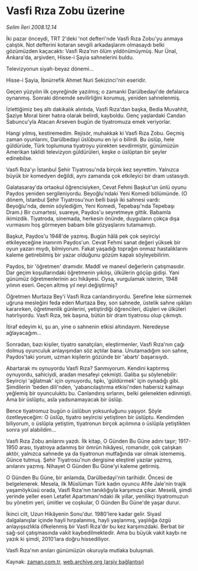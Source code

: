 # Vasfi Rıza Zobu üzerine

*Selim İleri 2008.12.14*

<tr><td class="metin" colspan="2" style="padding-top: 20px; padding-left: 5px; padding-right: 10px;">İki pazar önceydi, TRT 2'deki 'not defteri'nde Vasfi Rıza Zobu'yu anmaya çalıştık. Not defterini kotaran sevgili arkadaşlarım olmasaydı belki gözümüzden kaçacaktı: Vasfi Rıza'nın ölüm yıldönümüymüş. Nur Ünal, Ankara'da, arşivden, Hisse-i Şayia sahnelerini buldu.</td></tr><tr><td class="metin" colspan="2" style="padding-top: 20px; padding-left: 5px; padding-right: 10px;"><p>Televizyonun siyah-beyaz dönemi...
<p>Hisse-i Şayia, İbnürrefik Ahmet Nuri Sekizinci'nin eseridir.
<p>Geçen yüzyılın ilk çeyreğinde yazılmış; o zamanki Darülbedayi'de defalarca oynanmış. Sonraki dönemde sevilirliğini korumuş, yeniden sahnelenmiş. 
<p>İzlettiğimiz beş altı dakikalık alıntıda, Vasfi Rıza'dan başka, Bedia Muvahhit, Şaziye Moral birer hatıra olarak belirdi, kayboldu. Genç yaşlardaki Candan Sabuncu'yla Atacan Arseven bugün de tiyatromuza emek veriyorlar.
<p>Hangi yılmış, kestiremedim. Rejisör, muhakkak ki Vasfi Rıza Zobu. Geçmiş zaman oyunlarını, Darülbedayi üslûbunu en iyi o bilirdi. Bu üslûp, hele güldürüde, Türk toplumuna tiyatroyu yürekten sevdirmiştir, günümüzün Amerikan taklidi televizyon güldürüleri, keşke o üslûptan bir şeyler edinebilse.
<p>Vasfi Rıza'yı İstanbul Şehir Tiyatrosu'nda birçok kez seyrettim. Yalnızca büyük bir komedyen değildi, aynı zamanda çok etkileyici bir dram ustasıydı.
<p>Galatasaray'da ortaokul öğrencisiyken, Cevat Fehmi Başkut'un ünlü oyunu Paydos yeniden sergileniyordu. Beyoğlu'ndaki Yeni Komedi bölümünde. (O dönem, İstanbul Şehir Tiyatrosu'nun belli başlı iki sahnesi vardı: Beyoğlu'nda, demin söylediğim, Yeni Komedi, Tepebaşı'nda Tepebaşı Dram.) Bir cumartesi, suareye, Paydos'u seyretmeye gittik. Babamla ikimizdik. Tiyatroda, sinemada, herkesin önünde, duyguların çokça dışa vurmasını hoş görmeyen babam bile gözyaşlarını tutamamıştı.
<p>Başkut, Paydos'u 1948'de yazmış. Bugün hâlâ pek çok seyirciyi etkileyeceğine inanırım Paydos'un. Cevat Fehmi sanat değeri yüksek bir oyun yazarı mıydı, bilmiyorum. Fakat yaşadığı toprağın onmaz hastalıklarını kaleme getirebilmiş bir yazar olduğunu gözüm kapalı söyleyebilirim.
<p>Paydos, bir 'öğretmen' dramıdır. Maddî ve manevî değerlerin çatışmasıdır. Dar geçim koşullarındaki öğretmenin yıkılışı, ülkülerin göçüp gidişi. Yani günümüz öğretmenlerinin acı hikâyesi. Oysa, vurgulamak isterim, 1948 yılının eseri. Geçen altmış yıl neyi değiştirmiş?
<p>Öğretmen Murtaza Bey'i Vasfi Rıza canlandırıyordu. Şerefine leke sürmemek uğruna mesleğini feda eden Murtaza Bey, son sahnede, üstelik sahne ışıkları kararırken, öğretmenlik günlerini, yetiştirdiği öğrencileri, düşleri ve ülküleri hatırlıyordu. Vasfi Rıza, tek başına, bütün bir dram tiyatrosu olup çıkmıştı.
<p>İtiraf edeyim ki, şu an, yine o sahnenin etkisi altındayım. Neredeyse ağlayacağım...
<p>Sonradan, bazı kişiler, tiyatro sanatçıları, eleştirmenler, Vasfi Rıza'nın çağı dolmuş oyunculuk anlayışından söz açtılar bana. Unutamadığım son sahne, Paydos'taki yorum, uzman kişilerin gözünde bir 'abartı' başarısıydı.
<p>Abartarak mı oynuyordu Vasfi Rıza? Sanmıyorum. Kendini kaptırmış oynuyordu, sahiciydi, aradan mesafeyi çekmişti. Galiba şu söylenebilir: Seyirciyi 'ağlatmak' için oynuyordu, tıpkı, 'güldürmek' için oynadığı gibi. Şimdilerin 'beden dili'nden, 'yabancılaştırma etkisi'nden ha­bersiz kalmayı yeğlemiş bir oyunculuktu bu. Canlandırış sırlarını, belki gelenekten edinmişti. Ama bir üslûptu, asla yadsınamayacak bir üslûp.
<p>Bence tiyatromuz bugün o üslûbun yoksunluğunu yaşıyor. Şöyle özetleyeceğim: O üslûp, tiyatro seyircisi yetiştiren bir üslûptu. Kendimden biliyorum, o üslûpla yetiştim, tiyatronun birçok açılımına o üslûpla yetiştikten sonra yol alabildim...
<p>Vasfi Rıza Zobu anılarını yazdı. İlk kitap, O Günden Bu Güne adını taşır; 1917-1950 arası, tiyatroya adanmış bir ömrün hikâyesi, romanıdır, çok çalışkan aktör, yalnızca sahnede ya da tiyatronun mutfağında var olmak istememiş. Günce tutmuş. Şehir Tiyatrosu'nun dergisine eleştirel yazılar yazmış, anılarını yazmış. Nihayet O Günden Bu Güne'yi kaleme getirmiş.
<p>O Günden Bu Güne, bir anlamda, Darülbedayi'nin tarihidir. Öncesi de belgelenerek. Mesela, ilk Müslüman Türk kadın oyuncu Afife Jale'nin trajik yaşamöyküsü orada, Vasfi Rıza'nın tanıklığıyla karşımıza çıkar. Meselâ, şimdi yerinde yeller esen Letafet Apartımanı'ndaki ilk yıllar, yenilikçi tiyatromuzun bu yönetim yeri, ümitler ve coşkular, O Günden Bu Güne'de yaşar durur.
<p>İkinci cilt, Uzun Hikâyenin Sonu'dur. 1980'lere kadar gelir. Siyasî dalgalanışlar içinde hayli hırpalanmış, hayli yaşlanmış, yaşlılığa özgü anlayışsızlıkla öfkelenmiş bir Vasfi Rıza'dır bu kez karşımızdaki. Berbat bir sağ-sol çatışmasında vakit kaybedilmektedir. Ama bu büyük vakit kaybı ne yazık ki şimdi, 2010'lara doğru hissediliyor.
<p>Vasfi Rıza'nın anıları günümüzün okuruyla mutlaka buluşmalı.<br/></p></p></p></p></p></p></p></p></p></p></p></p></p></p></p></p></p></p></td></tr>

Kaynak: [zaman.com.tr](http://zaman.com.tr/yazar.do?yazino=770058), [web.archive.org (arşiv bağlantısı)](http://web.archive.org/web/20081230141934/http://www.zaman.com.tr:80/yazar.do?yazino=770058)
